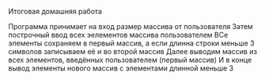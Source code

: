 
Итоговая домашняя работа

Программа принимает на вход размер массива от пользователя
Затем построчный ввод всех эелементов массива пользователем
ВСе элементы сохраняем в первый массив, а если длинна строки меньше 3 символов записываем её и во второй массив
Далее выводим массив из всех элементов, введённых пользователем (первый массив)
И в конце вывод элементы нового массив с элементами длинной меньше 3
